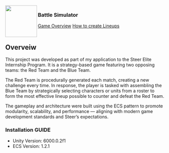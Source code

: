 <!-- PROJECT LOGO -->
<div>
<h3><img align="left" width="100" height="100" src="appstore.png"> <br/> Battle Simulator
</div>   
<a href="https://www.youtube.com/watch?v=E1-fTTuxCIU">Game Overview</a> 
<a href="https://www.youtube.com/watch?v=WN8-BFGJ8NA">How to create Lineups</a>  <br/> <br/> </h3>   
</div>   
 
## Overveiw
This project was developed as part of my application to the Steer Elite Internship Program. It is a strategy-based game featuring two opposing teams: the Red Team and the Blue Team.

The Red Team is procedurally generated each match, creating a new challenge every time. In response, the player is tasked with assembling the Blue Team by strategically selecting characters or units from a roster to form the most effective lineup possible to counter and defeat the Red Team.

The gameplay and architecture were built using the ECS pattern to promote modularity, scalability, and performance — aligning with modern game development standards and Steer’s expectations.

### Installation GUIDE
- Unity Version: 6000.0.2f1
- ECS Version: 1.2.1

<!-- MARKDOWN LINKS & IMAGES -->
<!-- https://www.markdownguide.org/basic-syntax/#reference-style-links -->
[Swift-img]: https://img.shields.io/badge/-Swift-orange
[Swift-url]: https://developer.apple.com/swift/

[SwiftUI-img]: https://img.shields.io/badge/-SwiftUI-blue
[SwiftUI-url]: https://developer.apple.com/xcode/swiftui/

[Firebase-img]: https://img.shields.io/badge/-Firebase-yellow
[Firebase-url]: https://firebase.google.com

[Figma-img]: https://img.shields.io/badge/-Figma-blue
[Figma-url]: https://www.figma.com/file/tOwavxZJyGBImzbSgo6fcM/Roomade?node-id=0%3A1&t=SiH0xR3Ug7foYJhO-1

[GitHub-img]: https://img.shields.io/badge/-GitHub-lightgrey
[GitHub-url]: https://github.com/weex1997/Roomade
